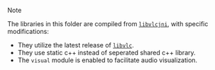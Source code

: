 > [!NOTE]
> The libraries in this folder are compiled from [`libvlcjni`](https://code.videolan.org/videolan/libvlcjni), with specific modifications:
> - They utilize the latest release of [`libvlc`](https://www.videolan.org/vlc/libvlc.html).
> - They use static c++ instead of seperated shared c++ library.
> - The `visual` module is enabled to facilitate audio visualization.
